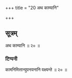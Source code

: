 +++
title = "20 अथ काम्यानि"

+++
## सूत्रम्
अथ काम्यानि ॥ २० ॥
### टिप्पनी
कामनिमित्तान्युपनयनानि वक्ष्यन्ते ॥ २० ॥
